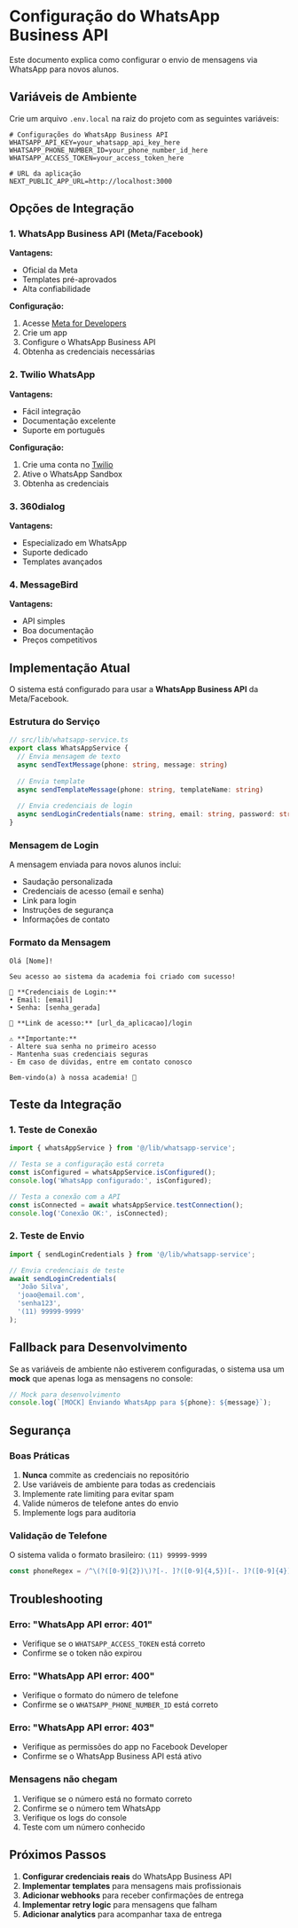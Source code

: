 # Configuração do WhatsApp Business API

Este documento explica como configurar o envio de mensagens via WhatsApp para novos alunos.

## Variáveis de Ambiente

Crie um arquivo `.env.local` na raiz do projeto com as seguintes variáveis:

```env
# Configurações do WhatsApp Business API
WHATSAPP_API_KEY=your_whatsapp_api_key_here
WHATSAPP_PHONE_NUMBER_ID=your_phone_number_id_here
WHATSAPP_ACCESS_TOKEN=your_access_token_here

# URL da aplicação
NEXT_PUBLIC_APP_URL=http://localhost:3000
```

## Opções de Integração

### 1. WhatsApp Business API (Meta/Facebook)

**Vantagens:**
- Oficial da Meta
- Templates pré-aprovados
- Alta confiabilidade

**Configuração:**
1. Acesse [Meta for Developers](https://developers.facebook.com/)
2. Crie um app
3. Configure o WhatsApp Business API
4. Obtenha as credenciais necessárias

### 2. Twilio WhatsApp

**Vantagens:**
- Fácil integração
- Documentação excelente
- Suporte em português

**Configuração:**
1. Crie uma conta no [Twilio](https://www.twilio.com/)
2. Ative o WhatsApp Sandbox
3. Obtenha as credenciais

### 3. 360dialog

**Vantagens:**
- Especializado em WhatsApp
- Suporte dedicado
- Templates avançados

### 4. MessageBird

**Vantagens:**
- API simples
- Boa documentação
- Preços competitivos

## Implementação Atual

O sistema está configurado para usar a **WhatsApp Business API** da Meta/Facebook.

### Estrutura do Serviço

```typescript
// src/lib/whatsapp-service.ts
export class WhatsAppService {
  // Envia mensagem de texto
  async sendTextMessage(phone: string, message: string)
  
  // Envia template
  async sendTemplateMessage(phone: string, templateName: string)
  
  // Envia credenciais de login
  async sendLoginCredentials(name: string, email: string, password: string, phone: string)
}
```

### Mensagem de Login

A mensagem enviada para novos alunos inclui:

- Saudação personalizada
- Credenciais de acesso (email e senha)
- Link para login
- Instruções de segurança
- Informações de contato

### Formato da Mensagem

```
Olá [Nome]! 

Seu acesso ao sistema da academia foi criado com sucesso!

📱 **Credenciais de Login:**
• Email: [email]
• Senha: [senha_gerada]

🔗 **Link de acesso:** [url_da_aplicacao]/login

⚠️ **Importante:** 
- Altere sua senha no primeiro acesso
- Mantenha suas credenciais seguras
- Em caso de dúvidas, entre em contato conosco

Bem-vindo(a) à nossa academia! 💪
```

## Teste da Integração

### 1. Teste de Conexão

```typescript
import { whatsAppService } from '@/lib/whatsapp-service';

// Testa se a configuração está correta
const isConfigured = whatsAppService.isConfigured();
console.log('WhatsApp configurado:', isConfigured);

// Testa a conexão com a API
const isConnected = await whatsAppService.testConnection();
console.log('Conexão OK:', isConnected);
```

### 2. Teste de Envio

```typescript
import { sendLoginCredentials } from '@/lib/whatsapp-service';

// Envia credenciais de teste
await sendLoginCredentials(
  'João Silva',
  'joao@email.com',
  'senha123',
  '(11) 99999-9999'
);
```

## Fallback para Desenvolvimento

Se as variáveis de ambiente não estiverem configuradas, o sistema usa um **mock** que apenas loga as mensagens no console:

```typescript
// Mock para desenvolvimento
console.log(`[MOCK] Enviando WhatsApp para ${phone}: ${message}`);
```

## Segurança

### Boas Práticas

1. **Nunca** commite as credenciais no repositório
2. Use variáveis de ambiente para todas as credenciais
3. Implemente rate limiting para evitar spam
4. Valide números de telefone antes do envio
5. Implemente logs para auditoria

### Validação de Telefone

O sistema valida o formato brasileiro: `(11) 99999-9999`

```typescript
const phoneRegex = /^\(?([0-9]{2})\)?[-. ]?([0-9]{4,5})[-. ]?([0-9]{4})$/;
```

## Troubleshooting

### Erro: "WhatsApp API error: 401"

- Verifique se o `WHATSAPP_ACCESS_TOKEN` está correto
- Confirme se o token não expirou

### Erro: "WhatsApp API error: 400"

- Verifique o formato do número de telefone
- Confirme se o `WHATSAPP_PHONE_NUMBER_ID` está correto

### Erro: "WhatsApp API error: 403"

- Verifique as permissões do app no Facebook Developer
- Confirme se o WhatsApp Business API está ativo

### Mensagens não chegam

1. Verifique se o número está no formato correto
2. Confirme se o número tem WhatsApp
3. Verifique os logs do console
4. Teste com um número conhecido

## Próximos Passos

1. **Configurar credenciais reais** do WhatsApp Business API
2. **Implementar templates** para mensagens mais profissionais
3. **Adicionar webhooks** para receber confirmações de entrega
4. **Implementar retry logic** para mensagens que falham
5. **Adicionar analytics** para acompanhar taxa de entrega 